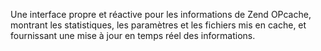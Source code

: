 Une interface propre et réactive pour les informations de Zend OPcache, montrant les statistiques, les paramètres et les fichiers mis en cache, et fournissant une mise à jour en temps réel des informations.
